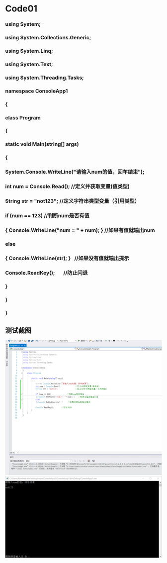 # Code01

### using System;
### using System.Collections.Generic;
### using System.Linq;
### using System.Text;
### using System.Threading.Tasks;

### namespace ConsoleApp1
### {
### class Program
### {
### static void Main(string[] args)
### {
### System.Console.WriteLine("请输入num的值，回车结束");
### int num = Console.Read();             //定义并获取变量(值类型)
### String str = "not123";                //定义字符串类型变量（引用类型）
###
### if (num == 123)               //判断num是否有值           
### { Console.WriteLine("num = " + num); }   //如果有值就输出num
### else
### { Console.WriteLine(str); }    //如果没有值就输出提示
###
###  Console.ReadKey();       //防止闪退
### }
### }
### }

## 测试截图
![](https://github.com/yanggefei/Code01/raw/master/photo1.png)  
![](https://github.com/yanggefei/Code01/raw/master/photo2.png)  
